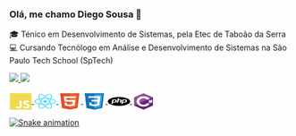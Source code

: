 ### Olá, me chamo Diego Sousa 👋

🎓 Ténico em Desenvolvimento de Sistemas, pela Etec de Taboão da Serra
💻 Cursando Tecnólogo em Análise e Desenvolvimento de Sistemas na São Paulo Tech School (SpTech)

<div>
  <a href="https://github.com/DiegoSousa-11">
  <img heigth="180em" src="https://github-readme-stats.vercel.app/api?username=DiegoSousa-11&show_icons=true&theme=radical"/>
  <img heigth="180em" src="https://github-readme-stats.vercel.app/api/top-langs/?username=DiegoSousa-11&layout=compact&langs_count=4&theme=radical"/>
</div>

<div style="inline-block"><br>
  <img align="center" alt="Diego-Js" height="30" width="40" src="https://raw.githubusercontent.com/devicons/devicon/master/icons/javascript/javascript-plain.svg" style="max width:100%;">
  <img align="center" alt="Diego-React" height="30" width="40" src="https://raw.githubusercontent.com/devicons/devicon/master/icons/react/react-original.svg" style="max-width:100%;">
  <img align="center" alt="Diego-HTML" height="30" width="40" src="https://raw.githubusercontent.com/devicons/devicon/master/icons/html5/html5-original.svg" style="max-width:100%;">
  <img align="center" alt="Diego-CSS" height="30" width="40" src="https://raw.githubusercontent.com/devicons/devicon/master/icons/css3/css3-original.svg" style="max-width:100%;">
  <img align="center" alt="Diego-Js" height="30" width="40" src="https://raw.githubusercontent.com/devicons/devicon/master/icons/php/php-plain.svg" style="max width:100%;">
  <img align="center" alt="Rafa-Csharp" height="30" width="40" src="https://raw.githubusercontent.com/devicons/devicon/master/icons/csharp/csharp-original.svg" style="max-width:100%;">
</div>

![Snake animation](https://github.com/DiegoSousa-11/DiegoSousa-11/blob/output/github-contribution-grid-snake.svg)
